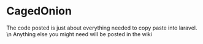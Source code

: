 # CagedOnion

The code posted is just about everything needed to copy paste into laravel. \n
Anything else you might need will be posted in the wiki
